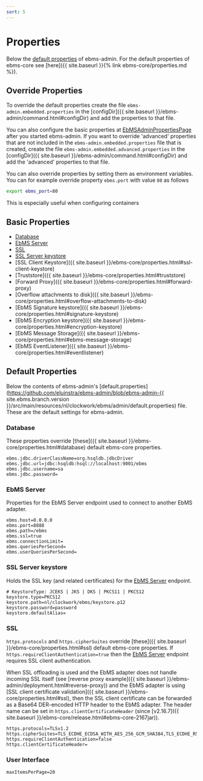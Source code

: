 ```yaml
---
sort: 5
---
```


# Properties

Below the [default properties](#default-properties) of ebms-admin. For the default properties of ebms-core see [here]({{ site.baseurl }}{% link ebms-core/properties.md %}).

## Override Properties

To override the default properties create the file `ebms-admin.embedded.properties` in the [configDir]({{ site.baseurl }}/ebms-admin/command.html#configDir) and add the properties to that file.

You can also configure the basic properties at [EbMSAdminPropertiesPage](https://localhost:8080/wicket/bookmarkable/nl.clockwork.ebms.admin.web.configuration.EbMSAdminPropertiesPage) after you started ebms-admin. If you want to override 'advanced' properties that are not included in the `ebms-admin.embedded.properties` file that is created, create the file `ebms-admin.embedded.advanced.properties` in the [configDir]({{ site.baseurl }}/ebms-admin/command.html#configDir) and add the 'advanced' properties to that file.

You can also override properties by setting them as environment variables. You can for example override property `ebms.port` with value `80` as follows

```sh
export ebms_port=80
```

This is especially useful when configuring containers

## Basic Properties

- [Database](#database)
- [EbMS Server](#ebms-server)
- [SSL](#ssl)
- [SSL Server keystore](#ssl-server-keystore)
- [SSL Client Keystore]({{ site.baseurl }}/ebms-core/properties.html#ssl-client-keystore)
- [Truststore]({{ site.baseurl }}/ebms-core/properties.html#truststore)
- [Forward Proxy]({{ site.baseurl }}/ebms-core/properties.html#forward-proxy)
- [Overflow attachments to disk]({{ site.baseurl }}/ebms-core/properties.html#overflow-attachments-to-disk)
- [EbMS Signature keystore]({{ site.baseurl }}/ebms-core/properties.html#signature-keystore)
- [EbMS Encryption keystore]({{ site.baseurl }}/ebms-core/properties.html#encryption-keystore)
- [EbMS Message Storage]({{ site.baseurl }}/ebms-core/properties.html#ebms-message-storage)
- [EbMS EventListener]({{ site.baseurl }}/ebms-core/properties.html#eventlistener)

## Default Properties

Below the contents of ebms-admin's [default.properties](https://github.com/eluinstra/ebms-admin/blob/ebms-admin-{{ site.ebms.branch.version }}/src/main/resources/nl/clockwork/ebms/admin/default.properties) file. These are the default settings for ebms-admin.

### Database

These properties override [these]({{ site.baseurl }}/ebms-core/properties.html#database) default ebms-core properties.

```properties
ebms.jdbc.driverClassName=org.hsqldb.jdbcDriver
ebms.jdbc.url=jdbc:hsqldb:hsql://localhost:9001/ebms
ebms.jdbc.username=sa
ebms.jdbc.password=
```

### EbMS Server

Properties for the EbMS Server endpoint used to connect to another EbMS adapter.

```properties
ebms.host=0.0.0.0
ebms.port=8888
ebms.path=/ebms
ebms.ssl=true
ebms.connectionLimit=
ebms.queriesPerSecond=
ebms.userQueriesPerSecond=
```

### SSL Server keystore

Holds the SSL key (and related certificates) for the [EbMS Server](#ebms-server) endpoint.

```properties
# KeystoreType: JCEKS | JKS | DKS | PKCS11 | PKCS12
keystore.type=PKCS12
keystore.path=nl/clockwork/ebms/keystore.p12
keystore.password=password
keystore.defaultAlias=
```

### SSL

`https.protocols` and `https.cipherSuites` override [these]({{ site.baseurl }}/ebms-core/properties.html#ssl) default ebms-core properties. If `https.requireClientAuthentication=true` then the [EbMS Server](#ebms-server) endpoint requires SSL client authentication.

When SSL offloading is used and the EbMS adapter does not handle incoming SSL itself (see [reverse proxy example]({{ site.baseurl }}/ebms-admin/deployment.html#reverse-proxy)) and the EbMS adapter is using [SSL client certificate validation]({{ site.baseurl }}/ebms-core/properties.html#ssl), then the SSL client certificate can be forwarded as a Base64 DER-encoded HTTP header to the EbMS adapter. The header name can be set in `https.clientCertificateHeader` (since [v2.16.7]({{ site.baseurl }}/ebms-core/release.html#ebms-core-2167jar)).

```properties
https.protocols=TLSv1.2
https.cipherSuites=TLS_ECDHE_ECDSA_WITH_AES_256_GCM_SHA384,TLS_ECDHE_RSA_WITH_AES_256_GCM_SHA384
https.requireClientAuthentication=false
https.clientCertificateHeader=
```

### User Interface

```properties
maxItemsPerPage=20
```
